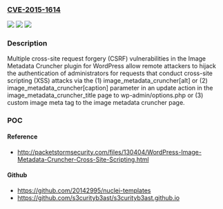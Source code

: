 ### [CVE-2015-1614](https://cve.mitre.org/cgi-bin/cvename.cgi?name=CVE-2015-1614)
![](https://img.shields.io/static/v1?label=Product&message=n%2Fa&color=blue)
![](https://img.shields.io/static/v1?label=Version&message=n%2Fa&color=blue)
![](https://img.shields.io/static/v1?label=Vulnerability&message=n%2Fa&color=brighgreen)

### Description

Multiple cross-site request forgery (CSRF) vulnerabilities in the Image Metadata Cruncher plugin for WordPress allow remote attackers to hijack the authentication of administrators for requests that conduct cross-site scripting (XSS) attacks via the (1) image_metadata_cruncher[alt] or (2) image_metadata_cruncher[caption] parameter in an update action in the image_metadata_cruncher_title page to wp-admin/options.php or (3) custom image meta tag to the image metadata cruncher page.

### POC

#### Reference
- http://packetstormsecurity.com/files/130404/WordPress-Image-Metadata-Cruncher-Cross-Site-Scripting.html

#### Github
- https://github.com/20142995/nuclei-templates
- https://github.com/s3curityb3ast/s3curityb3ast.github.io

